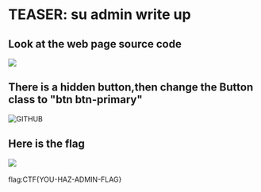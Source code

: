 # TEASER: su admin write up

## Look at the web page source code 
![](https://i.imgur.com/WCeBK3J.jpg"")
## There is a hidden button,then change the Button class to "btn btn-primary"
![GITHUB]( https://i.imgur.com/3Xr2JAh.jpg"圖片名稱")
## Here is the flag
![](https://i.imgur.com/jloCGXQ.png"")
<br><br>
flag:CTF{YOU-HAZ-ADMIN-FLAG}